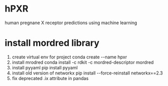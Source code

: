 # hPXR
 human pregnane X receptor predictions using machine learning 

# install mordred library
1. create virtual env for project
    conda create --name hpxr
2. install mrodred
    conda install -c rdkit -c mordred-descriptor mordred
3. install pyyaml
    pip install pyyaml
4. install old version of networkx
    pip install --force-reinstall networkx==2.3
5. fix deprecated .ix attribute in pandas
